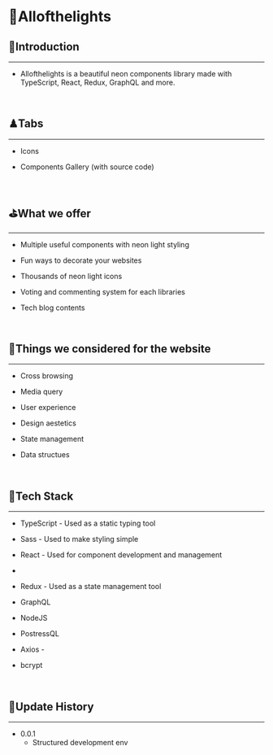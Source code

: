 # 🌈Allofthelights

## 🌟Introduction

---

- Allofthelights is a beautiful neon components library made with TypeScript, React, Redux, GraphQL and more.

<br/>

## ♟Tabs

---

- Icons

- Components Gallery (with source code)

<br/>

## ⛳What we offer

---

- Multiple useful components with neon light styling

- Fun ways to decorate your websites

- Thousands of neon light icons

- Voting and commenting system for each libraries

- Tech blog contents

<br/>

## 🎲Things we considered for the website

---

- Cross browsing

- Media query

- User experience

- Design aestetics

- State management

- Data structues

<br/>

## 🔧Tech Stack

---

- TypeScript - Used as a static typing tool

- Sass - Used to make styling simple

- React - Used for component development and management
-
- Redux - Used as a state management tool

- GraphQL

- NodeJS

- PostressQL

- Axios -

- bcrypt

<br/>

## 🎯Update History

---

- 0.0.1
  - Structured development env
